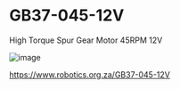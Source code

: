 # GB37-045-12V
High Torque Spur Gear Motor 45RPM 12V

![image](https://user-images.githubusercontent.com/4562957/123081375-2df3ec80-d41e-11eb-8509-767e69952176.png)

https://www.robotics.org.za/GB37-045-12V
